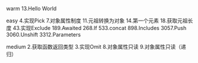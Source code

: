 warm
13.Hello World

easy
4.实现Pick
7.对象属性制度
11.元祖转换为对象
14.第一个元素
18.获取元祖长度
43.实现Exclude
189.Awaited
268.If
533.concat
898.Includes
3057.Push
3060.Unshift
3312.Parameters

medium
2.获取函数返回类型
3.实现Omit
8.对象属性只读
9.对象属性只读（递归）
